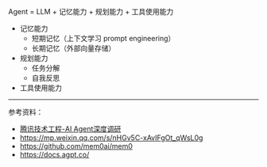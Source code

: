 



Agent = LLM + 记忆能力 + 规划能力 + 工具使用能力


- 记忆能力
  - 短期记忆（上下文学习 prompt engineering）
  - 长期记忆（外部向量存储）
- 规划能力
  - 任务分解
  - 自我反思
- 工具使用能力







-----------

参考资料：
- [腾讯技术工程-AI Agent深度调研](https://mp.weixin.qq.com/s/smjNp8aX3nJrqw5-uZRQsQ)
- https://mp.weixin.qq.com/s/nHGv5C-xAvIFgOt_qWsL0g
- https://github.com/mem0ai/mem0
- https://docs.agpt.co/





